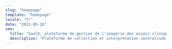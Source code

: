 ```yaml
---
slug: "homepage"
template: "homepage"
locale: "fr"
date: "2022-05-26"
seo:
  title: "GaelO, plateforme de gestion de l'imagerie des essais cliniques"
  description: "Plateforme de collection et interpretation centralisée en temps réel de l'imagerie des essais cliniques"
---
```

